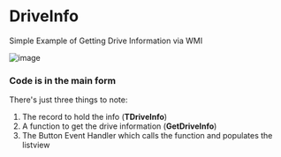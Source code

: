 # DriveInfo
Simple Example of Getting Drive Information via WMI

![image](https://github.com/user-attachments/assets/43cc62d0-4999-4ba7-8653-7c39d58d8918)

### Code is in the main form

There's just three things to note:

1. The record to hold the info (**TDriveInfo**)
2. A function to get the drive information (**GetDriveInfo**)
3. The Button Event Handler which calls the function and populates the listview
